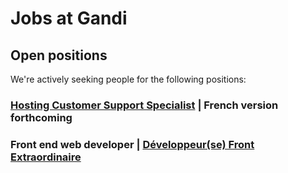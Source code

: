 # Jobs at Gandi

## Open positions

We're actively seeking people for the following positions:

### [Hosting Customer Support Specialist](en/hosting-support-specialist.md) | French version forthcoming

### Front end web developer | [Développeur(se) Front Extraordinaire](fr/dev-front-extra.md)

